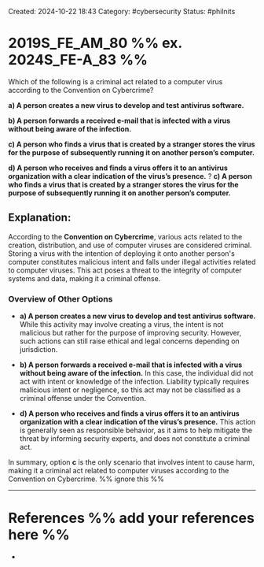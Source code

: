 Created: 2024-10-22 18:43
Category: #cybersecurity
Status: #philnits



# 2019S_FE_AM_80 %% ex. 2024S_FE-A_83 %%

Which of the following is a criminal act related to a computer virus according to the Convention on Cybercrime?

**a) A person creates a new virus to develop and test antivirus software.**

**b) A person forwards a received e-mail that is infected with a virus without being aware of the infection.**

**c) A person who finds a virus that is created by a stranger stores the virus for the purpose of subsequently running it on another person’s computer.**

**d) A person who receives and finds a virus offers it to an antivirus organization with a clear indication of the virus’s presence.**
?
**c) A person who finds a virus that is created by a stranger stores the virus for the purpose of subsequently running it on another person’s computer.**
## **Explanation:**

According to the **Convention on Cybercrime**, various acts related to the creation, distribution, and use of computer viruses are considered criminal. Storing a virus with the intention of deploying it onto another person's computer constitutes malicious intent and falls under illegal activities related to computer viruses. This act poses a threat to the integrity of computer systems and data, making it a criminal offense.

### Overview of Other Options

- **a) A person creates a new virus to develop and test antivirus software.**
    While this activity may involve creating a virus, the intent is not malicious but rather for the purpose of improving security. However, such actions can still raise ethical and legal concerns depending on jurisdiction.

- **b) A person forwards a received e-mail that is infected with a virus without being aware of the infection.**
    In this case, the individual did not act with intent or knowledge of the infection. Liability typically requires malicious intent or negligence, so this act may not be classified as a criminal offense under the Convention.

- **d) A person who receives and finds a virus offers it to an antivirus organization with a clear indication of the virus’s presence.**
    This action is generally seen as responsible behavior, as it aims to help mitigate the threat by informing security experts, and does not constitute a criminal act.


In summary, option **c** is the only scenario that involves intent to cause harm, making it a criminal act related to computer viruses according to the Convention on Cybercrime.
%% ignore this %%
<!--SR:!2025-03-17,15,290-->
---









# References %% add your references here %%
- 